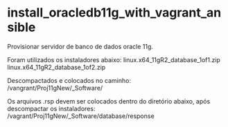 # install_oracledb11g_with_vagrant_ansible
Provisionar servidor de banco de dados oracle 11g.

Foram utilizados os instaladores abaixo:
linux.x64_11gR2_database_1of1.zip
linux.x64_11gR2_database_1of2.zip

Descompactados e colocados no caminho:
/vangrant/Proj11gNew/_Software/

Os arquivos .rsp devem ser colocados dentro do diretório abaixo, após descompactar os instaladores:
/vagrant/Proj11gNew/_Software/database/response
